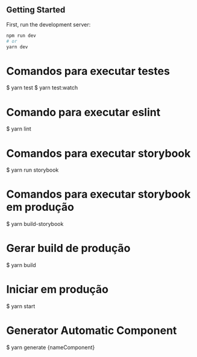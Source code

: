 ## Getting Started

First, run the development server:

```bash
npm run dev
# or
yarn dev
```
<h1>Comandos para executar testes</h1>

$ yarn test
$ yarn test:watch

<h1>Comando para executar eslint</h1>

$ yarn lint

<h1>Comandos para executar storybook</h1>

$ yarn run storybook 

<h1>Comandos para executar storybook em produção</h1>

$ yarn build-storybook 

<h1>Gerar build de produção</h1>

$ yarn build

<h1>Iniciar em produção</h1>

$ yarn start

<h1>Generator Automatic Component</h1>

$ yarn generate {nameComponent}